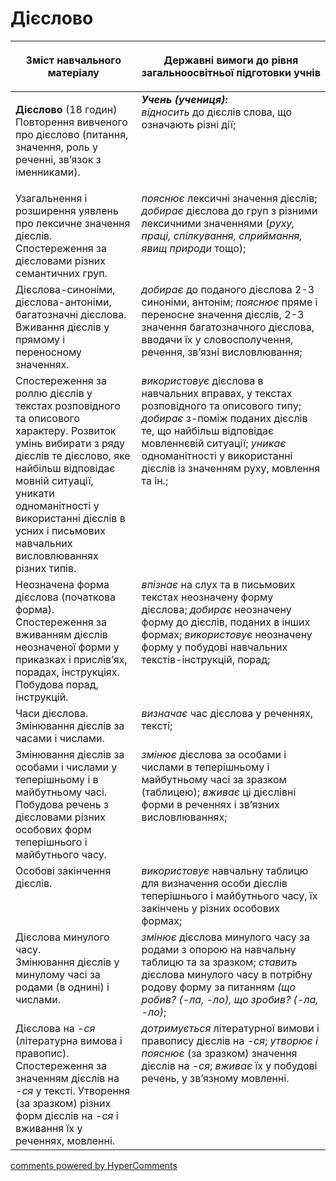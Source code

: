 <div id="hypercomments_widget" class="js-hypercomments-widget invisible"></div>

# Дієслово   

<table>
<thead>
  <tr>
    <th width="40%" align="center"><p>Зміст навчального матеріалу</p></td>
    <th width="60%" align="center"><p>Державні вимоги до рівня загальноосвітньої підготовки учнів</p></td>
  </tr>
</thead>
<tbody>
  <tr>
    <td width="40%" style="vertical-align:top !important;">
    <p><b>Дієслово</b> (18 годин)<br>
Повторення вивченого про дієслово (питання, значення, роль у реченні, зв’язок з іменниками).</td>
    <td width="60%" style="vertical-align:top !important;">
<i><b>Учень (учениця):</b></i><br>
<i>відносить</i> до дієслів слова, що означають різні дії;<br></td>
  </tr>
  <tr>
    <td width="40%" style="vertical-align:top !important;">
Узагальнення і розширення уявлень про лексичне значення дієслів. Спостереження за дієсловами різних семантичних груп. </td>
    <td width="60%" style="vertical-align:top !important;">
<i>пояснює</i> лексичні значення дієслів; <i>добирає</i> дієслова до груп з різними лексичними значеннями (<i>руху, праці, спілкування, сприймання, явищ природи</i> тощо);</td>
  </tr>
  <tr>
    <td width="40%" style="vertical-align:top !important;">
Дієслова-синоніми, дієслова-антоніми, багатозначні дієслова. Вживання дієслів у прямому і переносному значеннях.</td>
    <td width="60%" style="vertical-align:top !important;">
<i>добирає</i> до поданого дієслова 2-3 синоніми, антонім; <i>пояснює</i> пряме і переносне значення дієслів, 2-3 значення багатозначного дієслова, вводячи їх у словосполучення, речення, зв’язні висловлювання;</td>
  </tr>
  <tr>
    <td width="40%" style="vertical-align:top !important;">
Спостереження за роллю дієслів у текстах розповідного та описового характеру. Розвиток умінь вибирати з ряду дієслів те дієслово, яке найбільш відповідає мовній ситуації, уникати одноманітності у використанні дієслів в усних і письмових навчальних висловлюваннях різних типів.</td>
    <td width="60%" style="vertical-align:top !important;">
<i>використовує</i> дієслова в навчальних вправах, у текстах розповідного та описового типу; <i>добирає</i> з-поміж поданих дієслів те, що найбільш відповідає мовленнєвій ситуації; <i>уникає</i> одноманітності у використанні дієслів із значенням руху, мовлення та ін.;</td>
  </tr>
  <tr>
    <td width="40%" style="vertical-align:top !important;">
Неозначена форма дієслова (початкова форма). <br>
Спостереження за вживанням дієслів неозначеної форми у приказках і прислів’ях, порадах, інструкціях. <br>
Побудова порад, інструкцій. <br></td>
    <td width="60%" style="vertical-align:top !important;">
<i>впізнає</i> на слух та в письмових текстах неозначену форму дієслова; <i>добирає</i> неозначену форму до дієслів, поданих в інших формах; <i>використовує</i> неозначену форму у побудові навчальних текстів-інструкцій, порад;</td>
  </tr>
  <tr>
    <td width="40%" style="vertical-align:top !important;">
Часи дієслова. Змінювання дієслів за часами і числами. </td>
    <td width="60%" style="vertical-align:top !important;">
<i>визначає</i> час дієслова у реченнях, тексті;</td>
  </tr>
  <tr>
    <td width="40%" style="vertical-align:top !important;">
Змінювання дієслів за особами і числами у теперішньому і в майбутньому часі. Побудова речень з дієсловами різних особових форм теперішнього і майбутнього часу.</td>
    <td width="60%" style="vertical-align:top !important;">
<i>змінює</i> дієслова за особами і числами в теперішньому і майбутньому часі за зразком (таблицею); <i>вживає</i> ці дієслівні форми в реченнях і зв’язних висловлюваннях;</td>
  </tr>
  <tr>
    <td width="40%" style="vertical-align:top !important;">
Особові закінчення дієслів.</td>
    <td width="60%" style="vertical-align:top !important;">
<i>використовує</i> навчальну таблицю для визначення особи дієслів теперішнього і майбутнього часу, їх закінчень у різних особових формах;</td>
  </tr>
  <tr>
    <td width="40%" style="vertical-align:top !important;">
Дієслова минулого часу.<br>
Змінювання дієслів у минулому часі за родами (в однині) і числами.<br></td>
    <td width="60%" style="vertical-align:top !important;">
<i>змінює</i> дієслова минулого часу за родами з опорою на навчальну таблицю та за зразком; <i>ставить</i> дієслова минулого часу в потрібну родову форму за питанням <i>(що робив? (-ла, -ло), що зробив? (-ла, -ло)</i>;</td>
  </tr>
  <tr>
    <td width="40%" style="vertical-align:top !important;">
Дієслова на <i>-ся</i> (літературна вимова і правопис). Спостереження за значенням дієслів на <i>-ся</i> у тексті. Утворення (за зразком) різних форм дієслів на <i>-ся</i> і вживання їх у реченнях, мовленні.</td>
    <td width="60%" style="vertical-align:top !important;">
<i>дотримується</i> літературної вимови і правопису дієслів на <i>-ся</i>; <i>утворює і пояснює</i> (за зразком) значення дієслів на <i>-ся</i>; <i>вживає</i> їх у побудові речень, у зв’язному мовленні.</td>
  </tr>
</tbody>
</table>

<div class="js-hypercomments-container">
<a href="http://hypercomments.com" class="hc-link" title="comments widget">comments powered by HyperComments</a>
</div>